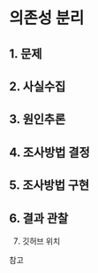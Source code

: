 # 의존성 분리

## 1. 문제

## 2. 사실수집

## 3. 원인추론

## 4. 조사방법 결정

## 5. 조사방법 구현

## 6. 결과 관찰

7. 깃허브 위치

참고
